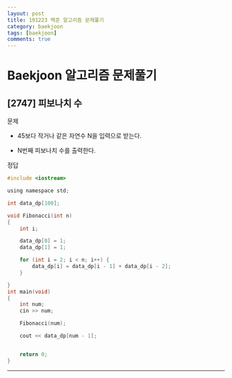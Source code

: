```yaml
---
layout: post
title: 191223 백준 알고리즘 문제풀기
category: baekjoon
tags: [baekjoon]
comments: true
---
```


# Baekjoon 알고리즘 문제풀기

## [2747] 피보나치 수

문제
- 45보다 작거나 같은 자연수 N을 입력으로 받는다.

- N번째 피보나치 수를 출력한다.

정답
```c
#include <iostream>

using namespace std;

int data_dp[100];

void Fibonacci(int n)
{
	int i;

	data_dp[0] = 1;
	data_dp[1] = 1;

	for (int i = 2; i < n; i++) {
		data_dp[i] = data_dp[i - 1] + data_dp[i - 2];
	}

}
int main(void)
{
	int num;
	cin >> num;

	Fibonacci(num);

	cout << data_dp[num - 1];


	return 0;
}
```

---
